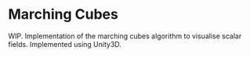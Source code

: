 # Marching Cubes

WIP. Implementation of the marching cubes algorithm to visualise scalar fields. Implemented using Unity3D.

